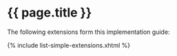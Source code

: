 # {{ page.title }}

The following extensions form this implementation guide:


{% include list-simple-extensions.xhtml %}